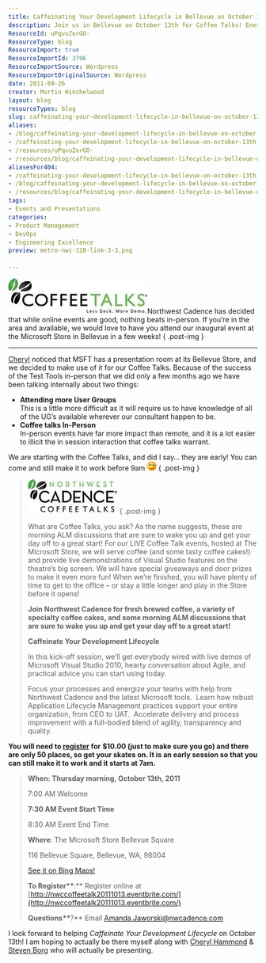 ```yaml
---
title: Caffeinating Your Development Lifecycle in Bellevue on October 13th
description: Join us in Bellevue on October 13th for Coffee Talks! Energize your development with live demos, Agile discussions, and fresh coffee. Register now!
ResourceId: uPqvuZorGO-
ResourceType: blog
ResourceImport: true
ResourceImportId: 3796
ResourceImportSource: Wordpress
ResourceImportOriginalSource: Wordpress
date: 2011-09-26
creator: Martin Hinshelwood
layout: blog
resourceTypes: blog
slug: caffeinating-your-development-lifecycle-in-bellevue-on-october-13th
aliases:
- /blog/caffeinating-your-development-lifecycle-in-bellevue-on-october-13th
- /caffeinating-your-development-lifecycle-in-bellevue-on-october-13th
- /resources/uPqvuZorGO-
- /resources/blog/caffeinating-your-development-lifecycle-in-bellevue-on-october-13th
aliasesFor404:
- /caffeinating-your-development-lifecycle-in-bellevue-on-october-13th
- /blog/caffeinating-your-development-lifecycle-in-bellevue-on-october-13th
- /resources/blog/caffeinating-your-development-lifecycle-in-bellevue-on-october-13th
tags:
- Events and Presentations
categories:
- Product Management
- DevOps
- Engineering Excellence
preview: metro-nwc-128-link-3-3.png

---
```

![clip_image001](images/clip_image001-1-1.jpg "clip_image001")Northwest Cadence has decided that while online events are good, nothing beats in-person. If you’re in the area and available, we would love to have you attend our inaugural event at the Microsoft Store in Bellevue in a few weeks!
{ .post-img }

---

[Cheryl](http://blog.bsktcase.com/) noticed that MSFT has a presentation room at its Bellevue Store, and we decided to make use of it for our Coffee Talks. Because of the success of the Test Tools in-person that we did only a few months ago we have been talking internally about two things:

- **Attending more User Groups**  
   This is a little more difficult as it will require us to have knowledge of all of the UG’s available wherever our consultant happen to be.
- **Coffee talks In-Person**  
   In-person events have far more impact than remote, and it is a lot easier to illicit the in session interaction that coffee talks warrant.

We are starting with the Coffee Talks, and did I say… they are early! You can come and still make it to work before 9am ![Smile](images/wlEmoticon-smile2-4-4.png)
{ .post-img }

> ![clip_image002](images/clip_image002-2-2.jpg "clip_image002")
> { .post-img }
>
> What are Coffee Talks, you ask? As the name suggests, these are morning ALM discussions that are sure to wake you up and get your day off to a great start! For our LIVE Coffee Talk events, hosted at The Microsoft Store, we will serve coffee (and some tasty coffee cakes!) and provide live demonstrations of Visual Studio features on the theatre’s big screen. We will have special giveaways and door prizes to make it even more fun! When we’re finished, you will have plenty of time to get to the office – or stay a little longer and play in the Store before it opens!
>
> **Join Northwest Cadence for fresh brewed coffee, a variety of specialty coffee cakes, and some morning** **ALM discussions that are sure to wake you up and get your day off to a great start!**
>
> **Caffeinate Your Development Lifecycle**
>
> In this kick-off session, we’ll get everybody wired with live demos of Microsoft Visual Studio 2010, hearty conversation about Agile, and practical advice you can start using today.
>
> Focus your processes and energize your teams with help from Northwest Cadence and the latest Microsoft tools.  Learn how robust Application Lifecycle Management practices support your entire organization, from CEO to UAT.  Accelerate delivery and process improvement with a full-bodied blend of agility, transparency and quality.

**You will need to [register](http://nwccoffeetalk20111013.eventbrite.com/) for** **$10.00 (just to make sure you go) and there are only 50 places, so get your skates on. It is an early session so that you can still make it to work and it starts at 7am.**

> **When: Thursday morning, October 13th, 2011**
>
> 7:00 AM Welcome
>
> **7:30 AM Event Start Time**
>
> 8:30 AM Event End Time
>
> **Where**: The Microsoft Store Bellevue Square
>
> 116 Bellevue Square, Bellevue, WA, 98004
>
> [See it on Bing Maps!](http://www.bing.com/maps/?ss=ypid.YN925x182844282&vm=BingMapsTeam-BellevueSquare&i=1)
>
> **To Register\*\***:\*\* Register online at [http://nwccoffeetalk20111013.eventbrite.com/](http://nwccoffeetalk20111013.eventbrite.com/)
>
> **Questions\*\***?\*\* Email [Amanda.Jaworski@nwcadence.com](mailto:Amanda.Jaworski@nwcadence.com)

I look forward to helping _Caffeinate Your Development Lifecycle_ on October 13th! I am hoping to actually be there myself along with [Cheryl Hammond](http://blog.bsktcase.com/) & [Steven Borg](http://blog.nwcadence.com/author/stevenborg/) who will actually be presenting.

